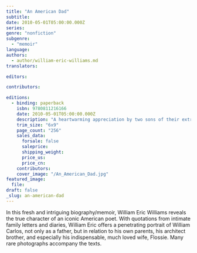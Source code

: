 ```yaml
---
title: "An American Dad"
subtitle:
date: 2010-05-01T05:00:00.000Z
series:
genre: "nonfiction"
subgenre:
  - "memoir"
language:
authors:
  - author/william-eric-williams.md
translators:

editors:

contributors:

editions:
  - binding: paperback
    isbn: 9780811216166
    date: 2010-05-01T05:00:00.000Z
    description: "A heartwarming appreciation by two sons of their extraordinary father. "
    trim_size: "6x9"
    page_count: "256"
    sales_data:
      forsale: false
      saleprice:
      shipping_weight:
      price_us:
      price_cn:
    contributors:
    cover_image: "/An_American_Dad.jpg"
featured_image:
  file:
draft: false
_slug: an-american-dad
---
```


In this fresh and intriguing biography/memoir, William Eric Williams reveals the true character of an iconic American poet. With quotations from intimate family letters and diaries, William Eric offers a penetrating portrait of William Carlos, not only as a father, but in relation to his own parents, his architect brother, and especially his indispensable, much loved wife, Flossie. Many rare photographs accompany the texts.


